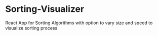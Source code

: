 # Sorting-Visualizer
React App for Sorting Algorithms with option to vary size and speed to visualize sorting process 
